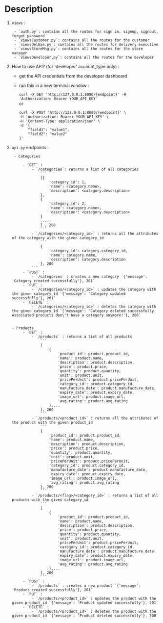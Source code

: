 # Description

1. `views` : 

        - `auth.py`: contains all the routes for sign in, signup, signout, forgot password
        - `viewsCustomer.py`: contains all the routes for the customer
        - `viewsDelExe.py`: contains all the routes for delivery executive
        - `viewsStoreMng.py`: contains all the routes for the store manager
        - `viewsDeveloper.py`: contains all the routes for the developer

2. How to use API? (for 'developer' account_type only) :

   - get the API credentials from the developer dashboard
   - run this in a new terminal window :
   
        `curl -X GET 'http://127.0.0.1:8080/{endpoint}' -H 'Authorization: Bearer YOUR_API_KEY'` <br>
         or <br>
        ```
        curl -X POST 'http://127.0.0.1:8080/{endpoint}' \
        -H 'Authorization: Bearer YOUR_API_KEY' \
        -H 'Content-Type: application/json' \
        -d '{
            "field1": "value1",
            "field2": "value2"
        }'
        ```
        
3. `api.py` endpoints :

        - Categories
   
            - `GET` : 
                - `/categories`: returns a list of all categories
                    ```
                    [{
                        'category_id': 1,
                        'name': <category.name>,
                        'description': <category.description>
                    },
                    {
                        'category_id': 2,
                        'name': <category.name>,
                        'description': <category.description> 
                    }
                    .....
                    ] , 200
                    ```
                - `/categories/<category_id>` : returns all the attributes of the category with the given category_id
                    ```
                    {
                        'category_id': category.category_id,
                        'name': category.name,
                        'description': category.description
                    }, 200
                ``` 
            - `POST` :
                - `/categories` : creates a new category `{'message': 'Category created successfully'}, 201`
            - `PUT` :
                - `/categories/<category_id>` : updates the category with the given category_id `{'message': 'Category updated successfully'}, 201`
            - `DELETE` :
                - `/categories/<category_id>` : deletes the category with the given category_id `{'message': 'Category deleted successfully.  Associated products don\'t have a category anymore!'}, 200`              


       - Products
            - `GET` :
                - `/products` : returns a list of all products
                    ```
                    [
                        {
                            'product_id': product.product_id,
                            'name': product.name,
                            'description': product.description,
                            'price': product.price,
                            'quantity': product.quantity,
                            'unit': product.unit,
                            'pricePerUnit': product.pricePerUnit,
                            'category_id': product.category_id,
                            'manufacture_date': product.manufacture_date,
                            'expiry_date': product.expiry_date,
                            'image_url': product.image_url,
                            'avg_rating': product.avg_rating
                        },...
                    ], 200
                    ```
                - `/products/<product_id>` : returns all the attributes of the product with the given product_id
                    ```
                    {
                        'product_id': product.product_id,
                        'name': product.name,
                        'description': product.description,
                        'price': product.price,
                        'quantity': product.quantity,
                        'unit': product.unit,
                        'pricePerUnit': product.pricePerUnit,
                        'category_id': product.category_id,
                        'manufacture_date': product.manufacture_date,
                        'expiry_date': product.expiry_date,
                        'image_url': product.image_url,
                        'avg_rating': product.avg_rating
                    }, 200
                    ```
                - `/products/<flag>/<category_id>` : returns a list of all products with the given category_id
                    ```
                    [
                        {
                            'product_id': product.product_id,
                            'name': product.name,
                            'description': product.description,
                            'price': product.price,
                            'quantity': product.quantity,
                            'unit': product.unit,
                            'pricePerUnit': product.pricePerUnit,
                            'category_id': product.category_id,
                            'manufacture_date': product.manufacture_date,
                            'expiry_date': product.expiry_date,
                            'image_url': product.image_url,
                            'avg_rating': product.avg_rating
                        },...
                    ], 200
                    ```
            - `POST` :
                - `/products` : creates a new product `{'message': 'Product created successfully'}, 201`
            - `PUT` :
                - `/products/<product_id>` : updates the product with the given product_id `{'message': 'Product updated successfully'}, 201`
            - `DELETE` :
                - `/products/<product_id>` : deletes the product with the given product_id `{'message': 'Product deleted successfully'}, 200`
